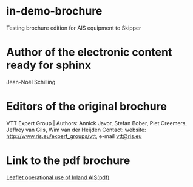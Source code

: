 # in-demo-brochure
Testing brochure edition for AIS equipment to Skipper

# Author of the electronic content ready for sphinx
Jean-Noël Schilling
# Editors of the original brochure 
VTT Expert Group | Authors: Annick Javor, Stefan Bober, Piet Creemers, Jeffrey van Gils, Wim van der Heijden
Contact: website: http://www.ris.eu/expert_groups/vtt, e-mail vtt@ris.eu

# Link to the pdf brochure
[Leaflet operational use of Inland AIS(pdf)](http://www.ris.eu/docs/File/348/leaflet_operational_use_of_inland_ais%20_ed2013_vtteg_2013%20en.pdf)
